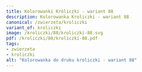 ```yaml
---
title: Kolorowanki Króliczki - wariant 88
description: Kolorowanka Kroliczki - wariant 88
canonical: /zwierzeta/kroliczki
variant_of: kroliczki
image: /kroliczki/88/kroliczki-88.svg
pdf: /kroliczki/88/kroliczki-88.pdf
tags:
- zwierzeta
- kroliczki
alt: "Kolorowanka do druku kroliczki - wariant 88"
---
```

